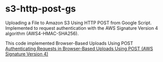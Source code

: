 # s3-http-post-gs
Uploading a File to Amazon S3 Using HTTP POST from Google Script.\
Implemented to request authentication with the AWS Signature Version 4 algorithm (AWS4-HMAC-SHA256).

This code implemented Browser-Based Uploads Using POST\
[Authenticating Requests in Browser-Based Uploads Using POST (AWS Signature Version 4)](https://docs.aws.amazon.com/AmazonS3/latest/API/sigv4-UsingHTTPPOST.html)